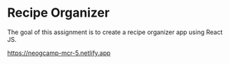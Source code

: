 # Recipe Organizer
The goal of this assignment is to create a recipe organizer app using React JS.

https://neogcamp-mcr-5.netlify.app